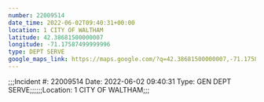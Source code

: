 ```yaml
---
number: 22009514
date_time: 2022-06-02T09:40:31+00:00
location: 1 CITY OF WALTHAM
latitude: 42.38681500000007
longitude: -71.17587499999996
type: DEPT SERVE
google_maps_link: https://maps.google.com/?q=42.38681500000007,-71.17587499999996
---
```


;;;Incident #: 22009514  Date: 2022-06-02 09:40:31   Type: GEN DEPT SERVE;;;;;;Location: 1 CITY OF WALTHAM;;;
